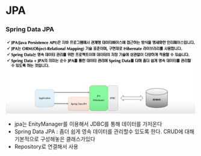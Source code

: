 # JPA

### Spring Data JPA
![img.png](img.png)
- jpa는 EnityManager를 이용해서 JDBC를 통해 데이터를 가저온다
- Spring Data JPA : 좀더 쉽게 영속 데이터를 관리할수 있도록 한다. CRUD에 대해 기본적으로 구성해놓은 클래스가있다
- Repository로 연결해서 사용





